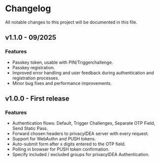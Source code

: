 # Changelog

All notable changes to this project will be documented in this file.

## v1.1.0 - 09/2025

### Features

- Passkey token, usable with PIN/Triggerchallenge.
- Passkey registration.
- Improved error handling and user feedback during authentication and registration processes.
- Minor bug fixes and performance improvements.

## v1.0.0 - First release

### Features

- Authentication flows: Default, Trigger Challenges, Separate OTP Field, Send Static Pass.
- Forward chosen headers to privacyIDEA server with every request.
- Support for WebAuthn and PUSH tokens.
- Auto-submit form after x digits entered to the OTP field.
- Polling in browser for PUSH token confirmation.
- Specify included / excluded groups for privacyIDEA Authentication.
